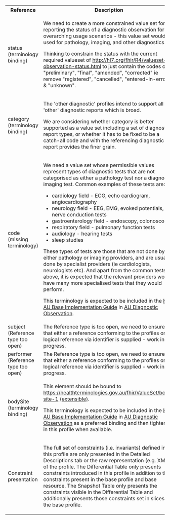 <table class="list" width="100%">
    <tbody>
      <tr>
        <th>Reference</th>
        <th>Description</th>
        <th>Issue No.</th>
      </tr>
        <tr>
            <td>status (terminology binding)</td>
            <td><p>We need to create a more constrained value set for reporting the status of a diagnostic observation for the overarching usage scenarios - this value set would be used for pathology, imaging, and other diagnostics.</p>
            <p>Thinking to constrain the status with the current required valueset of <a href="http://hl7.org/fhir/R4/valueset-observation-status.html">http://hl7.org/fhir/R4/valueset-observation-status.html</a> to just contain the codes of "preliminary", "final", "amended", "corrected" ie remove "registered", "cancelled", "entered-in-error" & "unknown".</p>
            </td>
            <td>See <a href="https://github.com/AuDigitalHealth/ci-fhir-r4/issues/45">ci-fhir-r4/issues/45</a>, and <a href="https://jira.aws.tooling/browse/FTR-938">jira.aws.tooling/browse/FTR-938</a>
            </td>
       </tr>
       <tr>
            <td>category (terminology binding)</td>
            <td><p>The 'other diagnostic' profiles intend to support all 'other' diagnostic reports which is broad.</p>
                <p>We are considering whether category is better supported as a value set including a set of diagnostic report types, or whether it has to be fixed to be a catch-all code and with the referencing diagnostic report provides the finer grain.</p>
            </td>
            <td>See <a href="https://github.com/AuDigitalHealth/ci-fhir-r4/issues/42">ci-fhir-r4/issues/42</a>
            </td>
        </tr>
       <tr>
            <td>code (missing terminology)</td>
            <td><p>We need a value set whose permissible values represent types of diagnostic tests that are not categorised as either a pathology test nor a diagnostic imaging test. Common examples of these tests are:
                <ul>
                    <li>cardiology field - ECG, echo cardiogram, angiocardiography</li>
                    <li>neurology field - EEG, EMG, evoked potentials, nerve conduction tests</li>
                    <li>gastroenterology field - endoscopy, colonoscopy</li>
                    <li>respiratory field - pulmonary function tests</li>
                    <li>audiology - hearing tests</li>
                    <li>sleep studies</li>
                </ul>
                </p>
               <p>These types of tests are those that are not done by either pathology or imaging providers, and are usually done by specialist providers (ie cardiologists, neurologists etc). And apart from the common tests above, it is expected that the relevant providers would have many more specialised tests that they would perform.</p>
                <p>This terminology is expected to be included in the <a href="http://build.fhir.org/ig/hl7au/au-fhir-base/index.html">HL7 AU Base Implementation Guide</a> in <a href="http://build.fhir.org/ig/hl7au/au-fhir-base/StructureDefinition-au-diagnostic-observation.html">AU Diagnostic Observation</a>.</p>
            </td>
            <td>See <a href="https://jira.aws.tooling/browse/FTR-898">jira.aws.tooling/browse/FTR-898</a>, and <a href="https://github.com/hl7au/au-fhir-base/issues/402">hl7au/au-fhir-base/issues/402</a>
            </td>
       </tr> 
       <tr>
            <td>subject (Reference type too open)</td>
            <td>The Reference type is too open, we need to ensure that either a reference conforming to the profiles or a logical reference via identifier is supplied - work in progress.</td>
            <td>See <a href="https://github.com/AuDigitalHealth/ci-fhir-r4/issues/45">ci-fhir-r4/issues/45</a>
            </td>
       </tr>
       <tr>
           <td>performer (Reference type too open)</td>
           <td>The Reference type is too open, we need to ensure that either a reference conforming to the profiles or a logical reference via identifier is supplied - work in progress.</td>
           <td>See <a href="https://github.com/AuDigitalHealth/ci-fhir-r4/issues/45">ci-fhir-r4/issues/45</a>
           </td>
       </tr>
        <tr>
          <td>bodySite (terminology binding)</td>
           <td><p>This element should be bound to <a href="https://api.healthterminologies.gov.au/integration/v2/fhir/ValueSet/body-site-1">https://healthterminologies.gov.au/fhir/ValueSet/body-site-1</a> <a href="http://hl7.org/fhir/R4/terminologies.html#extensible">(extensible)</a>.</p>
                <p>This terminology is expected to be included in the <a href="http://build.fhir.org/ig/hl7au/au-fhir-base/index.html">HL7 AU Base Implementation Guide</a> in <a href="http://build.fhir.org/ig/hl7au/au-fhir-base/StructureDefinition-au-diagnostic-observation.html">AU Diagnostic Observation</a> as a preferred binding and then tightened in this profile when available.</p>
           </td>
           <td>See <a href="https://github.com/hl7au/au-fhir-base/issues/405">hl7au/au-fhir-base/issues/405</a>
           </td>
       </tr>
      <tr>
            <td>Constraint presentation</td>
            <td><p>The full set of constraints (i.e. invariants) defined in this profile are only presented in the Detailed Descriptions tab or the raw representation (e.g. XML) of the profile. The Differential Table only presents constraints introduced in this profile in addition to the constraints present in the base profile and base resource. The Snapshot Table only presents the constraints visible in the Differential Table and additionally presents those constraints set in slices in the base profile.</p>
            </td>
            <td>See Zulip <a href="https://chat.fhir.org/#narrow/stream/179252-IG-creation/topic/Derived.20profile.20snapshot.20missing.20upstream.20invariants">Derived profile snapshot missing upstream invariants</a> stream.
            </td>
   </tr>    
</tbody>
</table>

